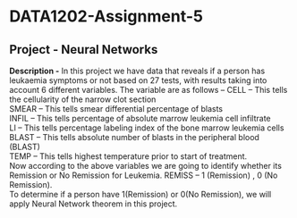 # DATA1202-Assignment-5
## Project - Neural Networks
**Description -** In this project we have data that reveals if a person has leukaemia symptoms or not based on 27 tests, with results taking into account 6 different variables. The variable are as follows –
CELL – This tells the cellularity of the narrow clot section \
SMEAR – This tells smear differential percentage of blasts \
INFIL – This tells percentage of absolute marrow leukemia cell infiltrate \
LI – This tells percentage labeling index of the bone marrow leukemia cells \
BLAST – This tells absolute number of blasts in the peripheral blood (BLAST)\
TEMP – This tells highest temperature prior to start of treatment. \
Now according to the above variables we are going to identify whether its Remission or No Remission for Leukemia. 
REMISS – 1 (Remission) , 0 (No Remission). \
To determine if a person have 1(Remission) or 0(No Remission), we will apply Neural Network theorem in this project.

